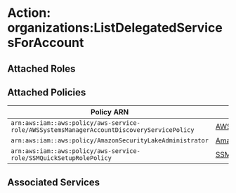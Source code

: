 # Action: organizations:ListDelegatedServicesForAccount

## Attached Roles

## Attached Policies

| Policy ARN | Policy Name |
|------------|-------------|
| `arn:aws:iam::aws:policy/aws-service-role/AWSSystemsManagerAccountDiscoveryServicePolicy` | [AWSSystemsManagerAccountDiscoveryServicePolicy](../policies.md#awssystemsmanageraccountdiscoveryservicepolicy) |
| `arn:aws:iam::aws:policy/AmazonSecurityLakeAdministrator` | [AmazonSecurityLakeAdministrator](../policies.md#amazonsecuritylakeadministrator) |
| `arn:aws:iam::aws:policy/aws-service-role/SSMQuickSetupRolePolicy` | [SSMQuickSetupRolePolicy](../policies.md#ssmquicksetuprolepolicy) |

## Associated Services


